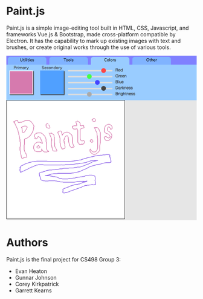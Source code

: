 # Paint.js
Paint.js is a simple image-editing tool built in HTML, CSS, Javascript, and frameworks Vue.js & Bootstrap, made cross-platform compatible by Electron. It has the capability to mark up existing images with text and brushes, or create original works through the use of various tools.

![Paint.js Preview](/images/paint-js2.png)

# Authors
Paint.js is the final project for CS498 Group 3:
+ Evan Heaton
+ Gunnar Johnson
+ Corey Kirkpatrick
+ Garrett Kearns
